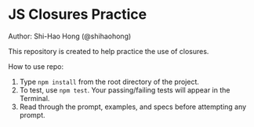 # JS Closures Practice

Author: Shi-Hao Hong (@shihaohong)

This repository is created to help practice the use of closures.

How to use repo:
1) Type `npm install` from the root directory of the project.
2) To test, use `npm test`. Your passing/failing tests will appear in the Terminal.
3) Read through the prompt, examples, and specs before attempting any prompt.
